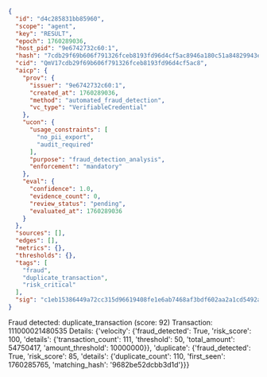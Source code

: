 ```json
{
  "id": "d4c285831bb85960",
  "scope": "agent",
  "key": "RESULT",
  "epoch": 1760289036,
  "host_pid": "9e6742732c60:1",
  "hash": "7cdb29f69b606f791326fceb8193fd96d4cf5ac8946a180c51a84829943e727f",
  "cid": "QmV17cdb29f69b606f791326fceb8193fd96d4cf5ac8",
  "aicp": {
    "prov": {
      "issuer": "9e6742732c60:1",
      "created_at": 1760289036,
      "method": "automated_fraud_detection",
      "vc_type": "VerifiableCredential"
    },
    "ucon": {
      "usage_constraints": [
        "no_pii_export",
        "audit_required"
      ],
      "purpose": "fraud_detection_analysis",
      "enforcement": "mandatory"
    },
    "eval": {
      "confidence": 1.0,
      "evidence_count": 0,
      "review_status": "pending",
      "evaluated_at": 1760289036
    }
  },
  "sources": [],
  "edges": [],
  "metrics": {},
  "thresholds": {},
  "tags": [
    "fraud",
    "duplicate_transaction",
    "risk_critical"
  ],
  "sig": "c1eb15386449a72cc315d96619408fe1e6ab7468af3bdf602aa2a1cd5492acac"
}
```

Fraud detected: duplicate_transaction (score: 92)
Transaction: 111000021480535
Details: {'velocity': {'fraud_detected': True, 'risk_score': 100, 'details': {'transaction_count': 111, 'threshold': 50, 'total_amount': 54750417, 'amount_threshold': 10000000}}, 'duplicate': {'fraud_detected': True, 'risk_score': 85, 'details': {'duplicate_count': 110, 'first_seen': 1760285765, 'matching_hash': '9682be52dcbb3d1d'}}}